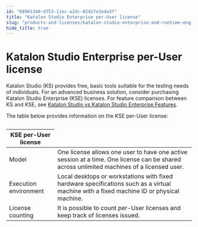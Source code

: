 ```yaml
---
id: "08901340-d753-11ec-a2dc-0242fe3e4a3f"
title: "Katalon Studio Enterprise per-User license"
slug: "products-and-licenses/katalon-studio-enterprise-and-runtime-engine-licenses/katalon-studio-enterprise-per-user-license"
hide_title: true
---
```


# <a id="id" class="anchor_top_offset"/><a id="ariaid-title1" class="anchor_top_offset"/>Katalon Studio Enterprise per-User license

<p xmlns="http://www.w3.org/1999/xhtml" className="p">Katalon Studio (KS) provides free, basic tools suitable for the   testing needs of individuals. For an advanced business solution,   consider purchasing Katalon Studio Enterprise (KSE) licenses. For   feature comparison between KS and KSE, see <a className="xref j-external-link" href="https://docs.katalon.com/katalon-studio/docs/katalon-studio-vs-katalon-studio-enterprise.html" target="_blank">Katalon     Studio vs Katalon Studio Enterprise Features</a>.</p> 
<p xmlns="http://www.w3.org/1999/xhtml" className="p">The table below provides information on the KSE per-User   license:</p> 
<table xmlns="http://www.w3.org/1999/xhtml" className="table"><caption /><colgroup><col /><col /></colgroup><thead className="thead"><tr className><th className="entry anchor_top_offset" id="id__entry__1" colSpan={2}>KSE per-User license</th></tr></thead><tbody className="tbody"><tr className><td className="entry" headers="id__entry__1 ">Model</td><td className="entry" headers="id__entry__1 ">One license allows one user to have one active session at a         time.          One license can be shared across unlimited machines of a licensed         user.</td></tr><tr className><td className="entry" headers="id__entry__1 ">Execution environment</td><td className="entry" headers="id__entry__1 ">Local desktops or workstations with fixed hardware         specifications such as a virtual machine with a fixed machine ID or         physical machine.</td></tr><tr className><td className="entry" headers="id__entry__1 ">License counting</td><td className="entry" headers="id__entry__1 ">It is possible to count per-User licenses and keep track of         licenses issued.</td></tr></tbody></table> 
